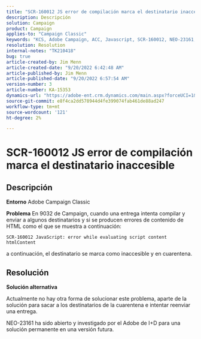 ```yaml
---
title: "SCR-160012 JS error de compilación marca el destinatario inaccesible"
description: Descripción
solution: Campaign
product: Campaign
applies-to: "Campaign Classic"
keywords: "KCS, Adobe Campaign, ACC, Javascript, SCR-160012, NEO-23161, Adobe Campaign Classic, error, compilar la entrega para los destinatarios, destinatario marcado como inaccesible"
resolution: Resolution
internal-notes: "TK210418"
bug: true
article-created-by: Jim Menn
article-created-date: "9/20/2022 6:42:48 AM"
article-published-by: Jim Menn
article-published-date: "9/20/2022 6:57:54 AM"
version-number: 3
article-number: KA-15353
dynamics-url: "https://adobe-ent.crm.dynamics.com/main.aspx?forceUCI=1&pagetype=entityrecord&etn=knowledgearticle&id=08277d6e-af38-ed11-9db1-0022480866ad"
source-git-commit: e8f4ca2dd578944d4fe399074fab461de88ad247
workflow-type: tm+mt
source-wordcount: '121'
ht-degree: 2%

---
```


# SCR-160012 JS error de compilación marca el destinatario inaccesible

## Descripción


<b>Entorno</b>
Adobe Campaign Classic

<b>Problema</b>
En 9032 de Campaign, cuando una entrega intenta compilar y enviar a algunos destinatarios y si se producen errores de contenido de HTML como el que se muestra a continuación:


```
SCR-160012 JavaScript: error while evaluating script content htmlContent
```


a continuación, el destinatario se marca como inaccesible y en cuarentena.


## Resolución


<b>Solución alternativa</b>

Actualmente no hay otra forma de solucionar este problema, aparte de la solución para sacar a los destinatarios de la cuarentena e intentar reenviar una entrega.

NEO-23161 ha sido abierto y investigado por el Adobe de I+D para una solución permanente en una versión futura.
